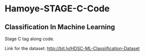 # Hamoye-STAGE-C-Code
## Classification In Machine Learning 
Stage C tag along code.

Link for the dataset:  http://bit.ly/HDSC-ML-Classiification-Dataset
